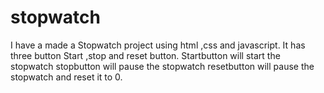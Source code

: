 # stopwatch

I have a made a Stopwatch project using html ,css and javascript.
It has three button Start ,stop and reset button.
Startbutton will start the stopwatch
stopbutton will pause the stopwatch
resetbutton will pause the stopwatch and reset it to 0.
